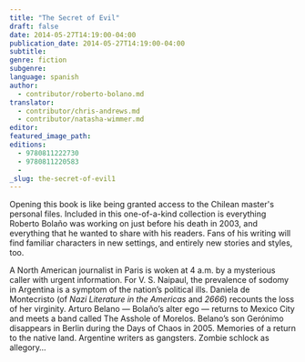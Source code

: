 ```yaml
---
title: "The Secret of Evil"
draft: false
date: 2014-05-27T14:19:00-04:00
publication_date: 2014-05-27T14:19:00-04:00
subtitle:
genre: fiction
subgenre:
language: spanish
author:
  - contributor/roberto-bolano.md
translator:
  - contributor/chris-andrews.md
  - contributor/natasha-wimmer.md
editor:
featured_image_path:
editions:
  - 9780811222730
  - 9780811220583
  -
_slug: the-secret-of-evil1
---
```


Opening this book is like being granted access to the Chilean master's personal files. Included in this one-of-a-kind collection is everything Roberto Bolaño was working on just before his death in 2003, and everything that he wanted to share with his readers. Fans of his writing will find familiar characters in new settings, and entirely new stories and styles, too.

A North American journalist in Paris is woken at 4 a.m. by a mysterious caller with urgent information. For V. S. Naipaul, the prevalence of sodomy in Argentina is a symptom of the nation’s political ills. Daniela de Montecristo (of _Nazi Literature in the Americas_ and _2666_) recounts the loss of her virginity. Arturo Belano — Bolaño’s alter ego — returns to Mexico City and meets a band called The Asshole of Morelos. Belano’s son Gerónimo disappears in Berlin during the Days of Chaos in 2005\. Memories of a return to the native land. Argentine writers as gangsters. Zombie schlock as allegory…

